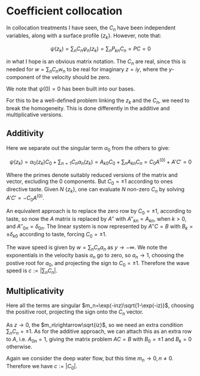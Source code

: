 # Coefficient collocation

In collocation treatments I have seen, the $C_n$ have been independent variables, along with a surface profile $\{z_k\}$. However, note that:

$$\psi(z_k)=\sum_nC_n\psi_n(z_k)=\sum_nP_{kn}C_n=PC=0$$

in what I hope is an obvious matrix notation. The $C_n$ are real, since this is needed for $w=\sum_nC_nw_n$ to be real for imaginary $z=iy$, where the $y$-component of the velocity should be zero.

We note that $\psi(0)=0$ has been built into our bases.

For this to be a well-defined problem linking the $z_k$ and the $C_n$, we need to break the homogeneity. This is done differently in the additive and multiplicative versions.

## Additivity

Here we separate out the singular term $\alpha_0$ from the others to give:

$$\psi(z_k)=\alpha_0(z_k)C_0+\sum_{n=1}C_n\alpha_n(z_k)=A_{k0}C_0+\sum_nA_{kn}C_n=C_0A^{(0)}+A'C'=0$$

Where the primes denote suitably reduced versions of the matrix and vector, excluding the 0 components. But $C_0=\pm1$ according to ones directive taste. Given $N$ $\{z_k\}$, one can evaluate $N$ non-zero $C_n$ by solving $A'C'=-C_0A^{(0)}$.

An equivalent approach is to replace the zero row by $C_0=\pm1$, according to taste, so now the $A$ matrix is replaced by $A''$ with $A''_{kn}=A_{kn}$, when $k>0$, and $A''_{0n}=\delta_{0n}$. The linear system is now represented by $A''C=B$ with $B_k=\pm\delta_{k0}$ according to taste, forcing $C_0=\pm1$.

The wave speed is given by $w=\sum_nC_na_n$ as $y\rightarrow-\infty$. We note the exponentials in the velocity basis $a_n$ go to zero, so $a_n\rightarrow1$, choosing the postive root for $a_0$, and projecting the sign to $C_0=\pm1$. Therefore the wave speed is $c:=|\sum_nC_n|$.

## Multiplicativity

Here all the terms are singular $m_n=\exp(-inz)\sqrt{1-\exp(-iz)}$, choosing the positive root, projecting the sign onto the $C_n$ vector.

As $z\rightarrow0$, the $m_n\rightarrow\sqrt{iz}$, so we need an extra condition $\sum_nC_n=\pm1$. As for the additive approach, we can attach this as an extra row to $A$, i.e. $A_{0n}=1$, giving the matrix problem $AC=B$ with $B_0=\pm1$ and $B_k=0$ otherwise.

Again we consider the deep water flow, but this time $m_n\rightarrow0,n\ne0$. Therefore we have $c:=|C_0|$.